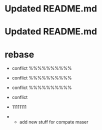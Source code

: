 # Updated README.md
# Updated README.md

# rebase

* conflict %%%%%%%%%% 
* conflict %%%%%%%%%% 
* conflict %%%%%%%%%% 

* conflict
* 11111111  



* - add new stuff for compate maser
